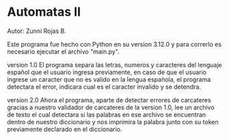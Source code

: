 # Automatas II

Autor: Zunni Rojas B.

Este programa fue hecho con Python en su version 3.12.0 y para correrlo es necesario ejecutar el archivo "main.py".

version 1.0
El programa separa las letras, numeros y caracteres del lenguaje español que el usuario ingresa previamente, 
en caso de que el usuario ingrese un caracter que no es valido en la lengua española, el programa detectara el error, indicara cual es el caracter invalido y se detendra.

version 2.0
Ahora el programa, aparte de detectar errores de carcateres gracias a nuestro validador de carcateres de la version 1.0, lee un archivo de texto el cual detectara si las
palabras en ese archivo se encuentran dentro de nuestro diccionario y nos imprimira la palabra junto con su token previamente declarado en el diccionario.
